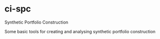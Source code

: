 # ci-spc
Synthetic Portfolio Construction

Some basic tools for creating and analysing synthetic portfolio construction